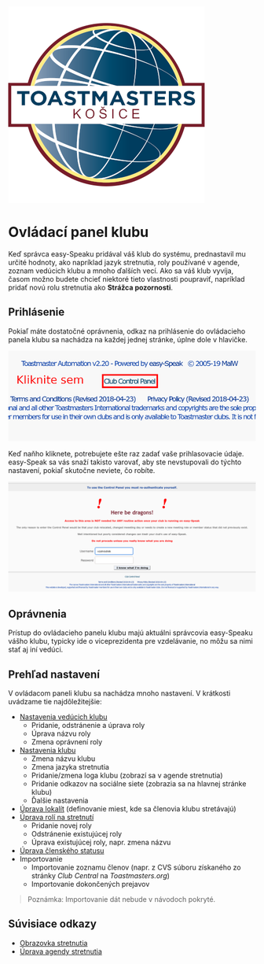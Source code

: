 ![Logo Toastmasters Košice][logo]
# Ovládací panel klubu
Keď správca easy-Speaku pridával váš klub do systému, prednastavil mu určité hodnoty, ako napríklad jazyk stretnutia, roly používané v agende, zoznam vedúcich klubu a mnoho ďalších vecí. Ako sa váš klub vyvíja, časom možno budete chcieť niektoré tieto vlastnosti poupraviť, napríklad pridať novú rolu stretnutia ako **Strážca pozornosti**.

## Prihlásenie
Pokiaľ máte dostatočné oprávnenia, odkaz na prihlásenie do ovládacieho panela klubu sa nachádza na každej jednej stránke, úplne dole v hlavičke.

![Odkaz na ovládací panel klubu][odkaz-na-klubovy-panel]

Keď naňho kliknete, potrebujete ešte raz zadať vaše prihlasovacie údaje. easy-Speak sa vás snaží takisto varovať, aby ste nevstupovali do týchto nastavení, pokiaľ skutočne neviete, čo robíte.

![Tu sú draci][tu-su-draci]

## Oprávnenia
Prístup do ovládacieho panelu klubu majú aktuálni správcovia easy-Speaku vášho klubu, typicky ide o viceprezidenta pre vzdelávanie, no môžu sa nimi stať aj iní vedúci.

## Prehľad nastavení
V ovládacom paneli klubu sa nachádza mnoho nastavení. V krátkosti uvádzame tie najdôležitejšie:
- [Nastavenia vedúcich klubu][nastavenia-veducich-klubu]
    - Pridanie, odstránenie a úprava roly
    - Úprava názvu roly
    - Zmena oprávnení roly
- [Nastavenia klubu][nastavenia-klubu]
    - Zmena názvu klubu
    - Zmena jazyka stretnutia
    - Pridanie/zmena loga klubu (zobrazí sa v agende stretnutia)
    - Pridanie odkazov na sociálne siete (zobrazia sa na hlavnej stránke klubu)
    - Ďalšie nastavenia
- [Úprava lokalít][uprava-lokalit] (definovanie miest, kde sa členovia klubu stretávajú)
- [Úprava rolí na stretnutí][uprava-roli-na-stretnuti]
    - Pridanie novej roly
    - Odstránenie existujúcej roly
    - Úprava existujúcej roly, napr. zmena názvu
- [Úprava členského statusu][uprava-clenskeho-statusu]
- Importovanie
    - Importovanie zoznamu členov (napr. z CVS súboru získaného zo stránky *Club Central* na *Toastmasters.org*)
    - Importovanie dokončených prejavov

> Poznámka: Importovanie dát nebude v návodoch pokryté.

## Súvisiace odkazy
- [Obrazovka stretnutia][obrazovka-stretnutia]
- [Úprava agendy stretnutia][uprava-agendy-stretnutia]

[logo]: https://github.com/toastmasters-kosice/graficke-podklady/raw/main/Log%C3%A1/%C5%A0tandardn%C3%A9%20zmen%C5%A1en%C3%A9%20logo%20TMKE.png "Logo Toastmasters Košice"
[odkaz-na-klubovy-panel]: https://github.com/toastmasters-kosice/graficke-podklady/raw/main/Sn%C3%ADmky%20obrazovky/easy-Speak/Ovl%C3%A1dac%C3%AD%20panel%20klubu/Odkaz%20na%20ovl%C3%A1dac%C3%AD%20panel%20klubu.png "Odkaz na ovládací panel klubu"
[tu-su-draci]: https://github.com/toastmasters-kosice/graficke-podklady/raw/main/Sn%C3%ADmky%20obrazovky/easy-Speak/Ovl%C3%A1dac%C3%AD%20panel%20klubu/Tu%20s%C3%BA%20draci.png "Tu sú draci!"
[nastavenia-veducich-klubu]: 002%20Nastavenia%20ved%C3%BAcich%20klubu.md "Nastavenia vedúcich klubu"
[nastavenia-klubu]: 003%20Nastavenia%20klubu.md "Nastavenia klubu"
[uprava-lokalit]: 004%20%C3%9Aprava%20lokal%C3%ADt.md "Úprava lokalít"
[uprava-roli-na-stretnuti]: 005%20%C3%9Aprava%20rol%C3%AD%20na%20stretnut%C3%AD.md "Úprava rolí na stretnutí"
[uprava-clenskeho-statusu]: 006%20%C3%9Aprava%20%C4%8Dlensk%C3%A9ho%20statusu.md "Úprava členského statusu"
[obrazovka-stretnutia]: ../Spr%C3%A1va%20stretnutia/001%20Obrazovka%20stretnutia.md "Obrazovka stretnutia"
[uprava-agendy-stretnutia]: ../Spr%C3%A1va%20stretnutia/002%20%C3%9Aprava%20agendy%20stretnutia.md "Úprava agendy stretnutia"